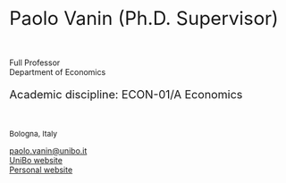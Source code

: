 <p style="font-size: 25pt;"> Paolo Vanin (Ph.D. Supervisor) </p> <br> Full Professor <br> Department of Economics <br> <p style="font-size: 15pt;"> Academic discipline: ECON-01/A Economics </p> <br> <p style="font-size: 10pt;"> <i class="fa-solid fa-location-dot"></i> Bologna, Italy</p>

[<i class="fa-solid fa-envelope"></i> paolo.vanin@unibo.it](mailto:paolo.vanin@unibo.it) <br>
[<i class="fa-solid fa-graduation-cap"></i> UniBo website](https://www.unibo.it/sitoweb/paolo.vanin/en) <br>
[<i class="fa-solid fa-arrow-up-right-from-square"></i> Personal website](https://sites.google.com/site/paolovanin/)
